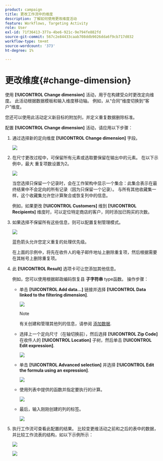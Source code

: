 ```yaml
---
product: campaign
title: 更改工作流中的维度
description: 了解如何使用更改维度活动
feature: Workflows, Targeting Activity
role: User
exl-id: 71f36413-377a-4be6-921c-9e794fe882fd
source-git-commit: 567c2e84433caab708ddb9026dda6f9cb717d032
workflow-type: tm+mt
source-wordcount: '373'
ht-degree: 1%

---
```


# 更改维度{#change-dimension}

使用 **[!UICONTROL Change dimension]** 活动，用于在构建受众时更改定向维度。 此活动根据数据模板和输入维度移动轴。 例如，从“合同”维度切换到“客户”维度。

您还可以使用此活动定义新目标的附加列，并定义重复数据删除标准。

配置 **[!UICONTROL Change dimension]** 活动，请应用以下步骤：

1. 通过选择新的定向维度 **[!UICONTROL Change dimension]** 字段。

   ![](assets/s_user_change_dimension_param1.png)

1. 在尺寸更改过程中，可保留所有元素或选取要保留在输出中的元素。 在以下示例中，最大 重复项数设置为2。

   ![](assets/s_user_change_dimension_limit.png)

   当您选择只保留一个记录时，会在工作架构中显示一个集合：此集合表示在最终结果中不会定向的所有记录（因为只保留一个记录）。 与所有其他收藏集一样，这个收藏集允许您计算聚合或恢复列中的信息。

   例如，如果更改 **[!UICONTROL Customers]** 维到 **[!UICONTROL Recipients]** 维度时，可以定位特定商店的客户，同时添加已购买的次数。

1. 如果选择不保留所有这些信息，则可以配置复制管理模式。

   ![](assets/s_user_change_dimension_param2.png)

   蓝色箭头允许您定义重复的处理优先级。

   在上面的示例中，将先在收件人的电子邮件地址上删除重复项，然后根据需要在其帐号上删除重复项。

1. 此 **[!UICONTROL Result]** 选项卡可让您添加其他信息。

   例如，您可以使用根据邮政编码恢复县 **子字符串** type函数。 操作步骤：

   * 单击 **[!UICONTROL Add data...]** 链接并选择 **[!UICONTROL Data linked to the filtering dimension]**.

     ![](assets/wf_change-dimension_sample_01.png)

     >[!NOTE]
     >
     >有关创建和管理其他列的信息，请参阅 [添加数据](query.md#add-data).

   * 选择上一个定向尺寸（在轴切换前），然后选择 **[!UICONTROL Zip Code]** 在收件人的 **[!UICONTROL Location]** 子树，然后单击 **[!UICONTROL Edit expression]**.

     ![](assets/wf_change-dimension_sample_02.png)

   * 单击 **[!UICONTROL Advanced selection]** 并选择 **[!UICONTROL Edit the formula using an expression]**.

     ![](assets/wf_change-dimension_sample_03.png)

   * 使用列表中提供的函数并指定要执行的计算。

     ![](assets/wf_change-dimension_sample_04.png)

   * 最后，输入刚刚创建的列的标签。

     ![](assets/wf_change-dimension_sample_05.png)

1. 执行工作流可查看此配置的结果。 比较变更维活动之前和之后的表中的数据，并比较工作流表的结构，如以下示例所示：

   ![](assets/wf_change-dimension_sample_06.png)

   ![](assets/wf_change-dimension_sample_07.png)

